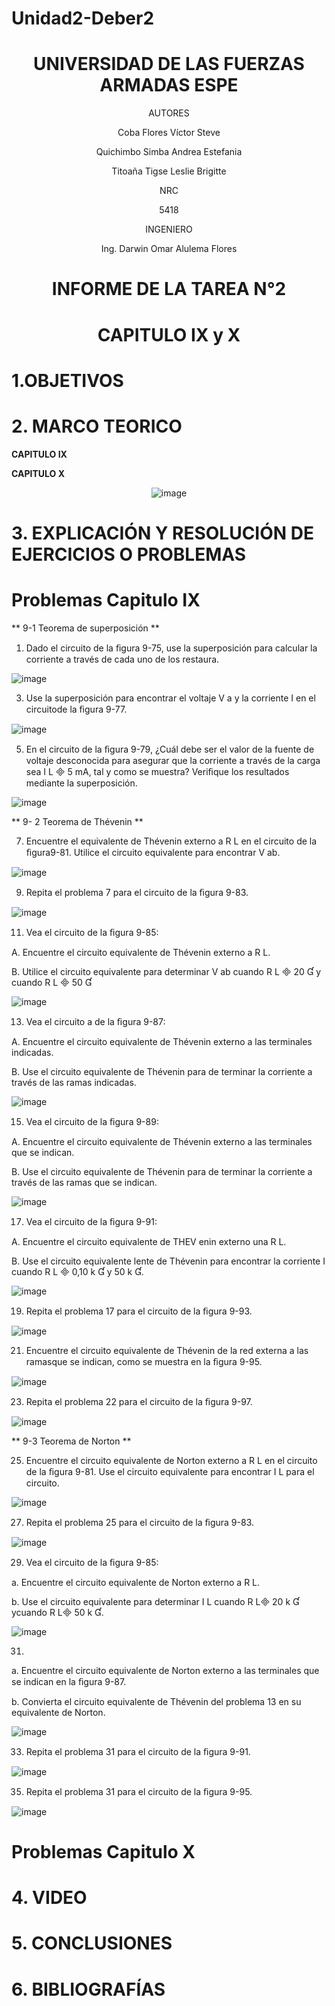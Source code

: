 # Unidad2-Deber2

<div align="center">

# UNIVERSIDAD DE LAS FUERZAS ARMADAS ESPE

AUTORES

Coba Flores Víctor Steve

Quichimbo Simba Andrea Estefania

Titoaña Tigse Leslie Brigitte

NRC
  
5418

INGENIERO

Ing. Darwin Omar Alulema Flores

# INFORME DE LA TAREA N°2

# CAPITULO IX y X
  
</div>

# 1.OBJETIVOS

# 2. MARCO TEORICO

**CAPITULO IX**

<div align="center">
  

</div>
 
**CAPITULO X**

<div align="center">
  
![image](https://user-images.githubusercontent.com/84430867/124372689-d0e40c00-dc51-11eb-8dde-a85f5bada22c.png)

</div>

# 3. EXPLICACIÓN Y RESOLUCIÓN DE EJERCICIOS O PROBLEMAS

# Problemas Capitulo  IX

** 9-1 Teorema de superposición **

1. Dado el circuito de la ﬁgura 9-75, use la superposición para calcular la corriente a través de cada uno de los restaura.

![image](https://user-images.githubusercontent.com/84430867/124210864-cee34700-dab1-11eb-973e-0b5bf9d63dc8.png)

3. Use la superposición para encontrar el voltaje V a y la corriente I en el circuitode la ﬁgura 9-77.

![image](https://user-images.githubusercontent.com/84430867/124210983-05b95d00-dab2-11eb-9718-b67178800b62.png)

5. En el circuito de la ﬁgura 9-79, ¿Cuál debe ser el valor de la fuente de voltaje desconocida para asegurar que la corriente a través de la carga sea I  L  5 mA, tal y como se muestra? Veriﬁque los resultados mediante la superposición.

![image](https://user-images.githubusercontent.com/84430867/124211302-7f514b00-dab2-11eb-8d49-1c70cdb182d4.png)

** 9- 2 Teorema de Thévenin **

7. Encuentre el equivalente de Thévenin externo a R L en el circuito de la ﬁgura9-81. Utilice el circuito equivalente para encontrar V ab.

![image](https://user-images.githubusercontent.com/84430867/124211522-d9521080-dab2-11eb-936d-d6f72298af9a.png)

9. Repita el problema 7 para el circuito de la ﬁgura 9-83.

![image](https://user-images.githubusercontent.com/84430867/124218618-30aaad80-dac0-11eb-9dcf-584a81419b7f.png)

11. Vea el circuito de la ﬁgura 9-85: 

A. Encuentre el circuito equivalente de Thévenin externo a R L.

B. Utilice el circuito equivalente para determinar V ab cuando R L  20  y cuando R L  50 

![image](https://user-images.githubusercontent.com/84430867/124219023-0e655f80-dac1-11eb-9364-3d314afbaca5.png)

13. Vea el circuito a de la ﬁgura 9-87:

A. Encuentre el circuito equivalente de Thévenin externo a las terminales indicadas.

B. Use el circuito equivalente de Thévenin para de terminar la corriente a través de las ramas indicadas.

![image](https://user-images.githubusercontent.com/84430867/124219483-1245b180-dac2-11eb-86b8-248916f10320.png)

15. Vea el circuito de la ﬁgura 9-89:

A. Encuentre el circuito equivalente de Thévenin externo a las terminales que se indican.

B. Use el circuito equivalente de Thévenin para de terminar la corriente a través de las ramas que se indican.

![image](https://user-images.githubusercontent.com/84430867/124220120-fb538f00-dac2-11eb-9211-46f1f0d8179c.png)

17. Vea el circuito de la ﬁgura 9-91:

A. Encuentre el circuito equivalente de THEV enin externo una R L.

B. Use el circuito equivalente lente de Thévenin para encontrar la corriente I cuando R L  0,10 k  y 50 k .

![image](https://user-images.githubusercontent.com/84430867/124221142-bfb9c480-dac4-11eb-87f9-cc2ec13d2f69.png)

19. Repita el problema 17 para el circuito de la ﬁgura 9-93.

![image](https://user-images.githubusercontent.com/84430867/124221502-83d32f00-dac5-11eb-88f1-6a9cc5e44817.png)

21. Encuentre el circuito equivalente de Thévenin de la red externa a las ramasque se indican, como se muestra en la ﬁgura 9-95.

![image](https://user-images.githubusercontent.com/84430867/124222242-fb558e00-dac6-11eb-8032-1a50db3966ea.png)

23. Repita el problema 22 para el circuito de la ﬁgura 9-97.

![image](https://user-images.githubusercontent.com/84430867/124222530-88004c00-dac7-11eb-86c7-b57b67b216f1.png)

** 9-3 Teorema de Norton **

25. Encuentre el circuito equivalente de Norton externo a R L en el circuito de la ﬁgura 9-81. Use el circuito equivalente para encontrar I  L para el circuito.

![image](https://user-images.githubusercontent.com/84430867/124342933-62d61100-db8d-11eb-9bef-fc7c8b7c303c.png)

27. Repita el problema 25 para el circuito de la ﬁgura 9-83.

![image](https://user-images.githubusercontent.com/84430867/124343635-a2ebc280-db92-11eb-852a-aa5e9cb37508.png)


29. Vea el circuito de la ﬁgura 9-85:

a. Encuentre el circuito equivalente de Norton externo a R L.

b. Use el circuito equivalente para determinar I  L cuando R L 20 k  ycuando R L 50 k .

![image](https://user-images.githubusercontent.com/84430867/124343646-b8f98300-db92-11eb-8bab-d0bd308dd127.png)

31. 
a. Encuentre el circuito equivalente de Norton externo a las terminales que se indican en la ﬁgura 9-87.

b. Convierta el circuito equivalente de Thévenin del problema 13 en su equivalente de Norton.

![image](https://user-images.githubusercontent.com/84430867/124343653-cb73bc80-db92-11eb-907a-1271fbab8ada.png)

33. Repita el problema 31 para el circuito de la ﬁgura 9-91.

![image](https://user-images.githubusercontent.com/84430867/124343662-e1817d00-db92-11eb-9db2-2dcf9b255283.png)

35. Repita el problema 31 para el circuito de la ﬁgura 9-95.

![image](https://user-images.githubusercontent.com/84430867/124343678-0d9cfe00-db93-11eb-83e6-51146fac3317.png)









# Problemas Capitulo  X

# 4. VIDEO

# 5. CONCLUSIONES

# 6. BIBLIOGRAFÍAS
